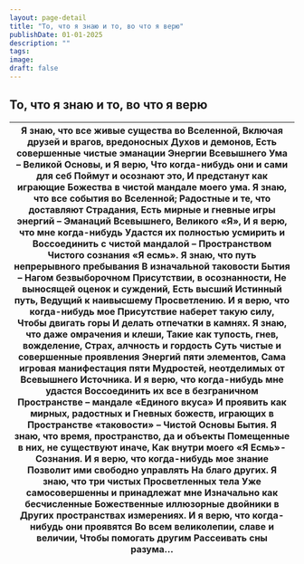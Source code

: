 ```yaml
---
layout: page-detail
title: "То, что я знаю и то, во что я верю"
publishDate: 01-01-2025
description: ""
tags:
image:
draft: false
---
```


## То, что я знаю и то, во что я верю
| Я знаю, что все живые существа во Вселенной, Включая друзей и врагов, вредоносных  Духов и демонов,  Есть совершенные чистые эманации Энергии Всевышнего Ума – Великой  Основы, и Я верю,  Что когда-нибудь они и сами для себ Поймут и осознают это,  И предстанут как играющие  Божества в чистой мандале моего ума.  Я знаю, что все события во Вселенной; Радостные и те, что доставляют  Страдания,  Есть мирные и гневные игры энергий –  Эманаций Всевышнего, Великого «Я»,  И я верю, что мне когда-нибудь  Удастся их полностью усмирить и  Воссоединить с чистой мандалой –  Пространством Чистого сознания «Я есмь».  Я знаю, что путь непрерывного пребывания В изначальной таковости Бытия –  Нагом безвыборочном  Присутствии, в осознанности,  Не выносящей оценок и суждений,  Есть высший Истинный путь,  Ведущий к наивысшему Просветлению.  И я верю, что когда-нибудь мое  Присутствие наберет такую силу,  Чтобы двигать горы  И делать отпечатки в камнях. Я знаю, что даже омрачения и клеши,  Такие как тупость, гнев, вожделение,  Страх, алчность и гордость  Суть чистые и совершенные проявления  Энергий пяти элементов,  Сама игровая манифестация пяти  Мудростей, неотделимых от Всевышнего Источника.  И я верю, что когда-нибудь мне удастся Воссоединить их все в безграничном  Пространстве – мандале  «Единого вкуса»  И проявить как мирных, радостных и  Гневных божеств, играющих в  Пространстве  «таковости» – Чистой Основы Бытия.  Я знаю, что время, пространство, да и объекты  Помещенные в них, не существуют иначе, Как внутри моего «Я Есмь»-  Сознания.  И я верю, что когда-нибудь мое знание  Позволит ими свободно управлять На благо других.  Я знаю, что три чистых Просветленных тела Уже самосовершенны и принадлежат мне  Изначально как бесчисленные  Божественные иллюзорные двойники в  Других пространствах измерениях.  И я верю, что когда-нибудь они проявятся Во всем великолепии, славе и величии,  Чтобы помогать другим  Рассеивать сны разума… |
| --------------------------------------------------------------------------------------------------------------------------------------------------------------------------------------------------------------------------------------------------------------------------------------------------------------------------------------------------------------------------------------------------------------------------------------------------------------------------------------------------------------------------------------------------------------------------------------------------------------------------------------------------------------------------------------------------------------------------------------------------------------------------------------------------------------------------------------------------------------------------------------------------------------------------------------------------------------------------------------------------------------------------------------------------------------------------------------------------------------------------------------------------------------------------------------------------------------------------------------------------------------------------------------------------------------------------------------------------------------------------------------------------------------------------------------------------------------------------------------------------------------------------------------------------------------------------------------------------------------------------------------------------------------------------------------------------------------------------------------------------------------------------------------------------------------------------------------------------------------------------------------------------------------------------------------------------------------------------------------------------------------------- |
  
  

